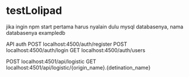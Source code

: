 # testLolipad

jika ingin npm start pertama harus nyalain dulu mysql databasenya, nama databasenya exampledb

API auth
POST localhost:4500/auth/register
POST localhost:4500/auth/login
GET localhost:4500/auth/users

POST localhost:4501/api/logistic
GET localhost:4501/api/logistic/{origin_name}.{detination_name}

